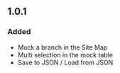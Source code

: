 ## 1.0.1
### Added
- Mock a branch in the Site Map
- Multi selection in the mock table
- Save to JSON / Load from JSON
